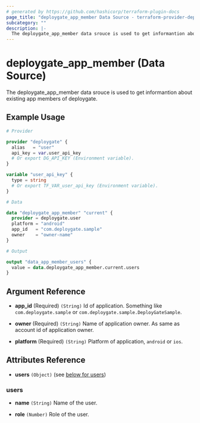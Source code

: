 ```yaml
---
# generated by https://github.com/hashicorp/terraform-plugin-docs
page_title: "deploygate_app_member Data Source - terraform-provider-deploygate"
subcategory: ""
description: |-
  The deploygate_app_member data srouce is used to get informantion about existing app members of deploygate.
---
```


# deploygate_app_member (Data Source)

The deploygate_app_member data srouce is used to get informantion about existing app members of deploygate.

<!-- schema generated by tfplugindocs -->
## Example Usage

```tf
# Provider

provider "deploygate" {
  alias   = "user"
  api_key = var.user_api_key
  # Or export DG_API_KEY (Environment variable).
}

variable "user_api_key" {
  type = string
  # Or export TF_VAR_user_api_key (Environment variable).
}

# Data

data "deploygate_app_member" "current" {
  provider = deploygate.user
  platform = "android"
  app_id   = "com.deploygate.sample"
  owner    = "owner-name"
}

# Output

output "data_app_member_users" {
  value = data.deploygate_app_member.current.users
}
```

## Argument Reference

- **app_id** (Required) `(String)` Id of application. Something like `com.deploygate.sample` or `com.deploygate.sample.DeployGateSample`.

- **owner** (Required) `(String)` Name of application owner. As same as account id of application owner.

- **platform** (Required) `(String)` Platform of application, `android` or `ios`.

## Attributes Reference

- **users** `(Object)` (see [below for users](#users))

### users

- **name** `(String)` Name of the user.

- **role** `(Number)` Role of the user.
